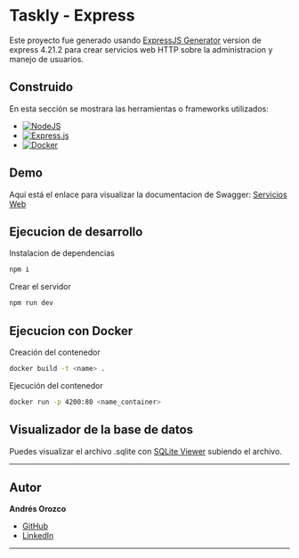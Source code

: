 # Taskly - Express

Este proyecto fue generado usando [ExpressJS Generator](https://expressjs.com/en/starter/generator.html) version de express 4.21.2 para crear servicios web HTTP sobre la administracion y manejo de usuarios.

## Construido

En esta sección se mostrara las herramientas o frameworks utilizados:

- [![NodeJS](https://img.shields.io/badge/Node.js-6DA55F?logo=node.js&logoColor=white)](#)
- [![Express.js](https://img.shields.io/badge/Express.js-%23404d59.svg?logo=express&logoColor=%2361DAFB)](#)
- [![Docker](https://img.shields.io/badge/Docker-2496ED?logo=docker&logoColor=fff)](#)

## Demo

Aquí está el enlace para visualizar la documentacion de Swagger: [Servicios Web](https://fullstack-angular-react-fastapi-express-1.onrender.com/docs/)

## Ejecucion de desarrollo

Instalacion de dependencias

```bash
npm i
```

Crear el servidor

```bash
npm run dev
```

## Ejecucion con Docker

Creación del contenedor
```bash
docker build -t <name> .
```

Ejecución del contenedor
```bash
docker run -p 4200:80 <name_container>
```

## Visualizador de la base de datos
Puedes visualizar el archivo .sqlite con [SQLite Viewer](https://sqliteviewer.app/) subiendo el archivo.

---

## Autor

**Andrés Orozco**
- [GitHub](https://github.com/AndresOrozcoDev)
- [LinkedIn](https://www.linkedin.com/in/andresorozcodev/)

---